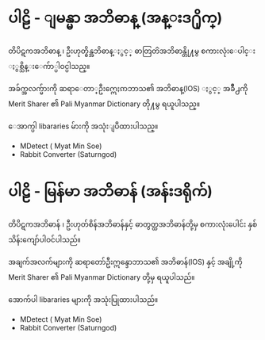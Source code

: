 
# ပါဠိ - ျမန္မာ အဘိဓာန္ (အန္းဒ႐ိုက္)

တိပိဋကအဘိဓာန္ ၊ ဦးဟုတ္စိန္အဘိဓာန္ႏွင့္ ဓာတြတၳအဘိဓာန္တို႔မွ
စကားလုံးေပါင္း ႏွစ္သိန္းေက်ာ္ပါဝင္ပါသည္။

အခ်က္အလက္မ်ားကို ဆရာေတာ္ဦးဣေႏၵာဘာသ၏ အဘိဓာန္(IOS) ႏွင့္
အခ်ိဳ႕ကို Merit Sharer ၏ Pali Myanmar Dictionary တို႔မွ
ရယူပါသည္။

ေအာက္ပါ libararies မ်ားကို အသုံးျပဳထားပါသည္။

+ MDetect ( Myat Min Soe)
+ Rabbit Converter (Saturngod)

# ပါဠိ - မြန်မာ အဘိဓာန် (အန်းဒရိုက်)

တိပိဋကအဘိဓာန် ၊ ဦးဟုတ်စိန်အဘိဓာန်နှင့် ဓာတွတ္ထအဘိဓာန်တို့မှ
စကားလုံးပေါင်း နှစ်သိန်းကျော်ပါဝင်ပါသည်။

အချက်အလက်များကို ဆရာတော်ဦးဣန္ဒောဘာသ၏ အဘိဓာန်(IOS) နှင့်
အချို့ကို Merit Sharer ၏ Pali Myanmar Dictionary တို့မှ
ရယူပါသည်။

အောက်ပါ libararies များကို အသုံးပြုထားပါသည်။

+ MDetect ( Myat Min Soe)
+ Rabbit Converter (Saturngod)
